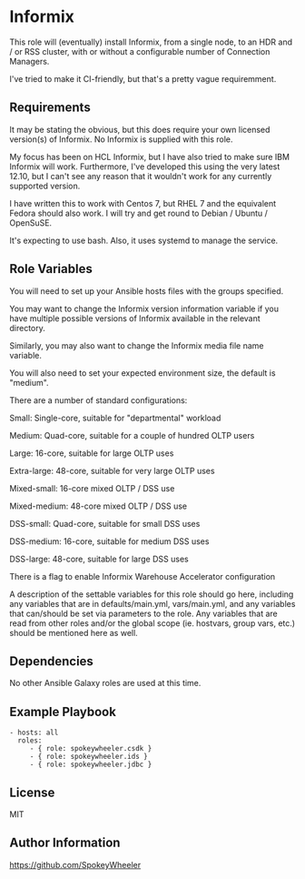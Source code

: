 Informix
========

This role will (eventually) install Informix, from a single node, to an HDR and / or RSS cluster, with or without a configurable number of Connection Managers.

I've tried to make it CI-friendly, but that's a pretty vague requiremment.

Requirements
------------

It may be stating the obvious, but this does require your own licensed version(s) of Informix. No Informix is supplied with this role.

My focus has been on HCL Informix, but I have also tried to make sure IBM Informix will work. Furthermore, I've developed this using the very latest 12.10, but I can't see any reason that it wouldn't work for any currently supported version.

I have written this to work with Centos 7, but RHEL 7 and the equivalent Fedora should also work. I will try and get round to Debian / Ubuntu / OpenSuSE. 

It's expecting to use bash. Also, it uses systemd to manage the service.

Role Variables
--------------

You will need to set up your Ansible hosts files with the groups specified.

You may want to change the Informix version information variable if you have multiple possible versions of Informix available in the relevant directory.

Similarly, you may also want to change the Informix media file name variable.

You will also need to set your expected environment size, the default is "medium".

There are a number of standard configurations:

Small: Single-core, suitable for "departmental" workload

Medium: Quad-core, suitable for a couple of hundred OLTP users

Large: 16-core, suitable for large OLTP uses

Extra-large: 48-core, suitable for very large OLTP uses

Mixed-small: 16-core mixed OLTP / DSS use

Mixed-medium: 48-core mixed OLTP / DSS use

DSS-small: Quad-core, suitable for small DSS uses

DSS-medium: 16-core, suitable for medium DSS uses

DSS-large: 48-core, suitable for large DSS uses

There is a flag to enable Informix Warehouse Accelerator configuration

A description of the settable variables for this role should go here, including any variables that are in defaults/main.yml, vars/main.yml, and any variables that can/should be set via parameters to the role. Any variables that are read from other roles and/or the global scope (ie. hostvars, group vars, etc.) should be mentioned here as well.

Dependencies
------------

No other Ansible Galaxy roles are used at this time.

Example Playbook
----------------

    - hosts: all
      roles:
         - { role: spokeywheeler.csdk }
         - { role: spokeywheeler.ids }
         - { role: spokeywheeler.jdbc }

License
-------

MIT

Author Information
------------------

<https://github.com/SpokeyWheeler>
